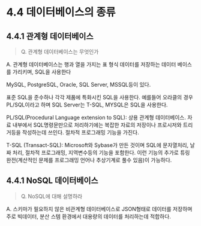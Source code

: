# 4.4 데이터베이스의 종류



## 4.4.1 관계형 데이터베이스 


> Q. 관계형 데이터베이스는 무엇인가 

A. 관계형 데이터베이스는 행과 열을 가지는 표 형식 데이터를 저장하는 데이터 베이스를 가리키며, SQL을 사용한다

MySQL, PostgreSQL, Oracle, SQL Server, MSSQL등이 있다. 

표준 SQL을 준수하나 각각 제품에 특화시킨 SQL을 사용한다. 예를들어 오라클의 경우 PL/SQL이라고 하며 SQL Server는 T-SQL, MYSQL은 SQL을 사용한다.

PL/SQL(Procedural Language extension to SQL): 상용 관계형 데이터베이스. 자료 내부에서 SQL명령문만으로 처리하기에는 복잡한 자료의 저장이나 프로시저와 트리거등을 작성하는데 쓰인다. 절차적 프로그래밍 기능을 가진다. 

T-SQL (Transact-SQL): Microsoft와 Sybase가 만든 것이며 SQL에 문자열처리, 날짜 처리, 절차적 프로그래밍, 지역변수등의 기능을 포함한다. 이런 기능의 추가로 튜링 완전(계산적인 문제를 프로그래밍 언어나 추상기계로 풀수 있음)이 가능하다. 


## 4.4.1 NoSQL 데이터베이스 

> Q. NoSQL에 대해 설명하라 

A. 스키마가 필요하지 않은 비관계형 데이터베이스로 JSON형태로 데이터를 저장하며 주로 빅데이터, 분산 스템 환경에서 대용량의 데이터를 처리하는데 적합하다. 

